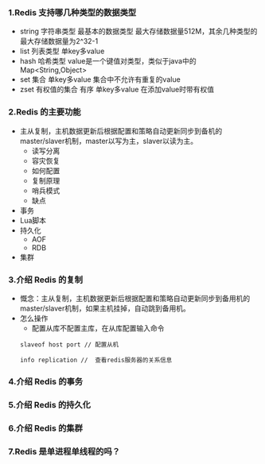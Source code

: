 ### 1.Redis 支持哪几种类型的数据类型

- string 字符串类型 最基本的数据类型 最大存储数据量512M，其余几种类型的最大存储数据量为2^32-1
- list 列表类型 单key多value
- hash 哈希类型 value是一个键值对类型，类似于java中的Map<String,Object>
- set 集合 单key多value 集合中不允许有重复的value
- zset 有权值的集合 有序 单key多value 在添加value时带有权值

### 2.Redis 的主要功能
- 主从复制，主机数据更新后根据配置和策略自动更新同步到备机的master/slaver机制，master以写为主，slaver以读为主。
    - 读写分离
    - 容灾恢复
    - 如何配置
    - 复制原理
    - 哨兵模式
    - 缺点
- 事务
- Lua脚本
- 持久化
    - AOF
    - RDB
- 集群

### 3.介绍 Redis 的复制
- 慨念：主从复制，主机数据更新后根据配置和策略自动更新同步到备用机的master/slaver机制，如果主机挂掉，自动跳到备用机。
- 怎么操作
    - 配置从库不配置主库，在从库配置输入命令
    ```
    slaveof host port // 配置从机
    
    info replication //  查看redis服务器的关系信息
    ```

### 4.介绍 Redis 的事务

### 5.介绍 Redis 的持久化

### 6.介绍 Redis 的集群

### 7.Redis 是单进程单线程的吗？

### 